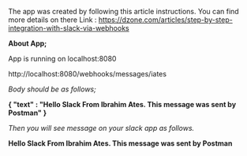 The app was created by following this article instructions. You can find more details on there
Link : https://dzone.com/articles/step-by-step-integration-with-slack-via-webhooks

**About App;**

App is running on localhost:8080

http://localhost:8080/webhooks/messages/iates

*Body should be as follows;*

**{
"text" : "Hello Slack From Ibrahim Ates. This message was sent by Postman"
}**

*Then you will see message on your slack app as follows.*

**Hello Slack From Ibrahim Ates. This message was sent by Postman**